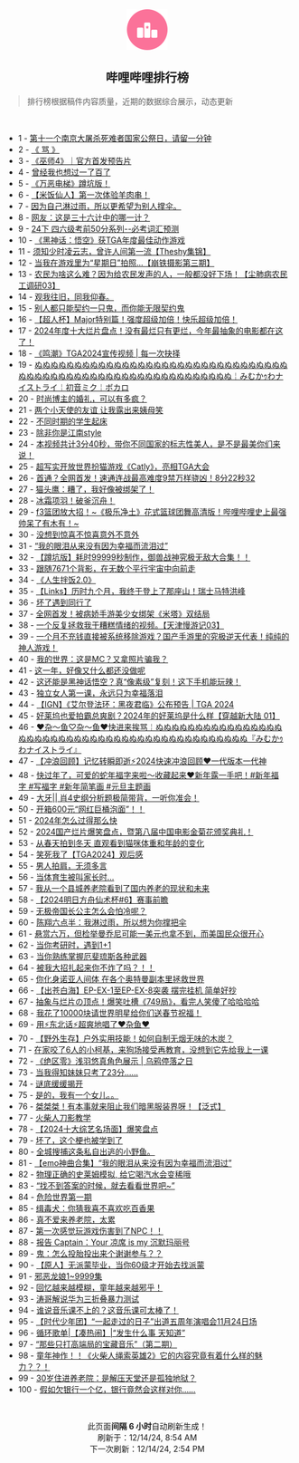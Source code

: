 <div align="center">
    <img src="./assets/icon_rank.png" alt="logo" />
    <h2>哔哩哔哩排行榜</h>
</div>

> 排行榜根据稿件内容质量，近期的数据综合展示，动态更新

<br />

<ul><li><span>1 - <a href=https://www.bilibili.com/BV14wqhYYEb3 target=_blank>第十一个南京大屠杀死难者国家公祭日，请留一分钟</a></span></li><li><span>2 - <a href=https://www.bilibili.com/BV1eZqiY8EiP target=_blank>《&nbsp;骂&nbsp;》</a></span></li><li><span>3 - <a href=https://www.bilibili.com/BV197qiYoEVn target=_blank>《巫师4》｜官方首发预告片</a></span></li><li><span>4 - <a href=https://www.bilibili.com/BV1CAqSYyEBK target=_blank>曾经我也想过一了百了</a></span></li><li><span>5 - <a href=https://www.bilibili.com/BV1rmqSYyEtH target=_blank>《万恶电梯》蹲坑版！</a></span></li><li><span>6 - <a href=https://www.bilibili.com/BV1SJqCYzEL7 target=_blank>【米饭仙人】第一次体验羊肉串！</a></span></li><li><span>7 - <a href=https://www.bilibili.com/BV161q3YaEGd target=_blank>因为自己淋过雨，所以更希望为别人撑伞。</a></span></li><li><span>8 - <a href=https://www.bilibili.com/BV1fSqmYvE5w target=_blank>网友：这是三十六计中的哪一计？</a></span></li><li><span>9 - <a href=https://www.bilibili.com/BV15yqDYiE2t target=_blank>24下&nbsp;四六级考前50分系列--必考词汇预测</a></span></li><li><span>10 - <a href=https://www.bilibili.com/BV1DgqqYHE4U target=_blank>《黑神话：悟空》获TGA年度最佳动作游戏</a></span></li><li><span>11 - <a href=https://www.bilibili.com/BV19rqUYfEen target=_blank>须知少时凌云志，曾许人间第一流【Theshy集锦】</a></span></li><li><span>12 - <a href=https://www.bilibili.com/BV1Gkq2YHENw target=_blank>当我在游戏里为“星期日”拍照...【崩铁摄影第三期】</a></span></li><li><span>13 - <a href=https://www.bilibili.com/BV1Mfq8YiEQb target=_blank>农民为啥这么难？因为给农民发声的人，一般都没好下场！【尘肺病农民工调研03】</a></span></li><li><span>14 - <a href=https://www.bilibili.com/BV1jdqmYhEFF target=_blank>观我往旧，同我仰春。</a></span></li><li><span>15 - <a href=https://www.bilibili.com/BV1Sqq6Y8EZ8 target=_blank>别人都只能契约一只鬼，而你能无限契约鬼</a></span></li><li><span>16 - <a href=https://www.bilibili.com/BV1X6q2YQEYn target=_blank>【超人杯】Major特别篇！强度超级加倍！快乐超级加倍！</a></span></li><li><span>17 - <a href=https://www.bilibili.com/BV1FPq1YbEpx target=_blank>2024年度十大烂片盘点！没有最烂只有更烂，今年最抽象的电影都在这了！</a></span></li><li><span>18 - <a href=https://www.bilibili.com/BV1p5qhYsEW6 target=_blank>《鸣潮》TGA2024宣传视频&nbsp;|&nbsp;每一次抉择</a></span></li><li><span>19 - <a href=https://www.bilibili.com/BV1Y9iZYUE6y target=_blank>ぬぬぬぬぬぬぬぬぬぬぬぬぬぬぬぬぬぬぬぬぬぬぬぬぬぬぬぬぬぬぬぬぬぬぬぬぬぬぬぬぬぬぬぬぬぬぬぬぬぬぬぬぬぬぬぬぬぬぬ￤みむかｩわナイストライ￤初音ミク￤ボカロ</a></span></li><li><span>20 - <a href=https://www.bilibili.com/BV119qyYNEdh target=_blank>时尚博主的婚礼，可以有多疯？</a></span></li><li><span>21 - <a href=https://www.bilibili.com/BV16cq1Y8EQM target=_blank>两个小天使的友谊&nbsp;让我露出来姨母笑</a></span></li><li><span>22 - <a href=https://www.bilibili.com/BV1f6q8YmEQt target=_blank>不同时期的学生起床</a></span></li><li><span>23 - <a href=https://www.bilibili.com/BV1aLqCYGE8L target=_blank>除非你是江南style</a></span></li><li><span>24 - <a href=https://www.bilibili.com/BV118q3YkEd1 target=_blank>本视频共计3分40秒，带你不同国家的标志性美人，是不是最美你们来说！</a></span></li><li><span>25 - <a href=https://www.bilibili.com/BV1XfqaYVEAA target=_blank>超写实开放世界扮猫游戏《Catly》，亮相TGA大会</a></span></li><li><span>26 - <a href=https://www.bilibili.com/BV1S1qyY6EqP target=_blank>首通？全网首发！速通连战最高难度9禁万样骁凶！8分22秒32</a></span></li><li><span>27 - <a href=https://www.bilibili.com/BV1fHqhYSED8 target=_blank>猫头鹰：糟了，我好像被绑架了！</a></span></li><li><span>28 - <a href=https://www.bilibili.com/BV1XWqSYcEd4 target=_blank>冰霜项羽！破釜沉舟！</a></span></li><li><span>29 - <a href=https://www.bilibili.com/BV1X2BRYCEPB target=_blank>f3篮团放大招！~《极乐净土》花式篮球团舞高清版！哔哩哔哩史上最强帅呆了有木有！~</a></span></li><li><span>30 - <a href=https://www.bilibili.com/BV1LdqmYhE15 target=_blank>没想到惊喜不惊喜意外不意外</a></span></li><li><span>31 - <a href=https://www.bilibili.com/BV1n5qhYsERk target=_blank>“我的眼泪从来没有因为幸福而流泪过”</a></span></li><li><span>32 - <a href=https://www.bilibili.com/BV1o7qKYLEbd target=_blank>【蹲坑版】耗时99999秒制作，御兽战神究极无敌大合集！！</a></span></li><li><span>33 - <a href=https://www.bilibili.com/BV1pzq3YiEqe target=_blank>跟随7671个背影，在无数个平行宇宙中向前走</a></span></li><li><span>34 - <a href=https://www.bilibili.com/BV1VGqXYKE6x target=_blank>《人生拌饭2.0》</a></span></li><li><span>35 - <a href=https://www.bilibili.com/BV13qqkYuEGo target=_blank>【Links】历时九个月，我终于登上了那座山！瑞士马特洪峰</a></span></li><li><span>36 - <a href=https://www.bilibili.com/BV1R5q1YDEsd target=_blank>坏了遇到同行了</a></span></li><li><span>37 - <a href=https://www.bilibili.com/BV1aWirYNEpm target=_blank>全网首发！被病娇手游美少女绑架《米塔》双结局</a></span></li><li><span>38 - <a href=https://www.bilibili.com/BV1CKqSYkEhn target=_blank>一个反复拯救我于糟糕情绪的视频。【天津慢游记03】</a></span></li><li><span>39 - <a href=https://www.bilibili.com/BV1iMq3YoEvH target=_blank>一个月不充钱直接被系统移除游戏？国产手游里的究极逆天代表！纯纯的神人游戏！</a></span></li><li><span>40 - <a href=https://www.bilibili.com/BV1Bfq6YLEdZ target=_blank>我的世界：这是MC？又拿照片骗我？</a></span></li><li><span>41 - <a href=https://www.bilibili.com/BV1g1q2YJEDJ target=_blank>这一年，好像又什么都还没做呢</a></span></li><li><span>42 - <a href=https://www.bilibili.com/BV1khq8Y9ErT target=_blank>这还能是黑神话悟空？真“像素级”复刻！这下手机能玩辣！</a></span></li><li><span>43 - <a href=https://www.bilibili.com/BV1AAqSY1Ejj target=_blank>独立女人第一课，永远只为幸福落泪</a></span></li><li><span>44 - <a href=https://www.bilibili.com/BV1o5qBYqE6v target=_blank>【IGN】《艾尔登法环：黑夜君临》公布预告&nbsp;|&nbsp;TGA&nbsp;2024</a></span></li><li><span>45 - <a href=https://www.bilibili.com/BV1KcqQYREUz target=_blank>好莱坞也爱拍霸总爽剧？2024年的好莱坞是什么样【穿越新大陆&nbsp;01】</a></span></li><li><span>46 - <a href=https://www.bilibili.com/BV1gKqUY9E4L target=_blank>❤杂～鱼♡杂～鱼❤快进来挨骂￤ぬぬぬぬぬぬぬぬぬぬぬぬぬぬぬぬぬぬぬぬぬぬぬぬぬぬぬぬぬぬぬぬぬぬぬぬぬぬぬぬぬぬぬぬぬ『みむかｩわナイストライ』</a></span></li><li><span>47 - <a href=https://www.bilibili.com/BV1yMqhYbEvU target=_blank>【冲浪回顾】记忆转瞬即逝⚡2024快速冲浪回顾❤一代版本一代神</a></span></li><li><span>48 - <a href=https://www.bilibili.com/BV13tqSYbEUB target=_blank>快过年了，可爱的蛇年福字来啦～收藏起来❤️新年露一手吧！#新年福字&nbsp;#写福字&nbsp;#新年简笔画&nbsp;#元旦主题画</a></span></li><li><span>49 - <a href=https://www.bilibili.com/BV1FtqUYzEBX target=_blank>大牙||&nbsp;肖4史纲分析题极简带背，一听你准会！</a></span></li><li><span>50 - <a href=https://www.bilibili.com/BV1daqGYFEWM target=_blank>开箱600元“网红巨桶泡面”！！</a></span></li><li><span>51 - <a href=https://www.bilibili.com/BV1xSqhYhEH9 target=_blank>2024年怎么过得那么快</a></span></li><li><span>52 - <a href=https://www.bilibili.com/BV1ViqGYtEBZ target=_blank>2024国产烂片爆笑盘点，暨第八届中国电影金菊花颁奖典礼！</a></span></li><li><span>53 - <a href=https://www.bilibili.com/BV19GqCY5ESL target=_blank>从春天拍到冬天&nbsp;直观看到猫咪体重和年龄的变化</a></span></li><li><span>54 - <a href=https://www.bilibili.com/BV1DTqqYWEQq target=_blank>笑死我了【TGA2024】观后感</a></span></li><li><span>55 - <a href=https://www.bilibili.com/BV1MKqgYgE51 target=_blank>男人拍肩，无须多言</a></span></li><li><span>56 - <a href=https://www.bilibili.com/BV1CgqQYmEpa target=_blank>当体育生被叫家长时...</a></span></li><li><span>57 - <a href=https://www.bilibili.com/BV12FqSY2Ebn target=_blank>我从一个县城养老院看到了国内养老的现状和未来</a></span></li><li><span>58 - <a href=https://www.bilibili.com/BV1enqSYAEdT target=_blank>【2024明日方舟仙术杯#6】赛事前瞻</a></span></li><li><span>59 - <a href=https://www.bilibili.com/BV1iHqSYaE3H target=_blank>无极帝国长公主怎么会怕冷呢？</a></span></li><li><span>60 - <a href=https://www.bilibili.com/BV1uXqUYpEeW target=_blank>陈翔六点半：我淋过雨，所以想为你撑把伞</a></span></li><li><span>61 - <a href=https://www.bilibili.com/BV1tAqYY6Erv target=_blank>悬赏六万，但检举曼乔尼可能一美元也拿不到，而美国民众很开心</a></span></li><li><span>62 - <a href=https://www.bilibili.com/BV1Xtq6YiE6N target=_blank>当你考研时，遇到1+1</a></span></li><li><span>63 - <a href=https://www.bilibili.com/BV1LHqSYYEwx target=_blank>当你熟练掌握厄斐琉斯各种武器</a></span></li><li><span>64 - <a href=https://www.bilibili.com/BV1qLqmYZEMM target=_blank>被我大招扎起来你不炸了吗？！！</a></span></li><li><span>65 - <a href=https://www.bilibili.com/BV1puq6YSEna target=_blank>你化身诺亚人间体&nbsp;在各个奥特曼副本里拯救世界</a></span></li><li><span>66 - <a href=https://www.bilibili.com/BV1mWq8YbET9 target=_blank>【出苍白海】EP-EX-1至EP-EX-8突袭&nbsp;摆完挂机&nbsp;简单好抄</a></span></li><li><span>67 - <a href=https://www.bilibili.com/BV1bEqrYaEJj target=_blank>抽象与烂片の顶点！爆笑吐槽《749局》，看完人笑傻了哈哈哈哈</a></span></li><li><span>68 - <a href=https://www.bilibili.com/BV1wEqyYFEvq target=_blank>我花了10000块请世界明星给你们送春节祝福！</a></span></li><li><span>69 - <a href=https://www.bilibili.com/BV14ZqDYoEfF target=_blank>用⚡东北话⚡超爽地唱了♥杂鱼♥</a></span></li><li><span>70 - <a href=https://www.bilibili.com/BV1PwqSYjEQv target=_blank>【野外生存】户外实用技能！如何自制无烟无味的木炭？</a></span></li><li><span>71 - <a href=https://www.bilibili.com/BV1aWqmYpEpA target=_blank>在家咬了6人的小柯基，来狗场接受再教育，没想到它先给我上一课</a></span></li><li><span>72 - <a href=https://www.bilibili.com/BV1ZEqKYyEkT target=_blank>《绝区零》浅羽悠真角色展示&nbsp;|&nbsp;乌鸦停落之日</a></span></li><li><span>73 - <a href=https://www.bilibili.com/BV183qqYDEFB target=_blank>当我得知妹妹只考了23分……</a></span></li><li><span>74 - <a href=https://www.bilibili.com/BV1tcqhYPEyj target=_blank>谜底缓缓揭开</a></span></li><li><span>75 - <a href=https://www.bilibili.com/BV14qqSYHEaK target=_blank>是的，我有一个女儿。。</a></span></li><li><span>76 - <a href=https://www.bilibili.com/BV18pq1YLEQC target=_blank>桀桀桀！有本事就来阻止我们暗黑服装界呀！【泛式】</a></span></li><li><span>77 - <a href=https://www.bilibili.com/BV1XLqCYGEci target=_blank>火柴人刀影教学</a></span></li><li><span>78 - <a href=https://www.bilibili.com/BV1ofqbY1Erk target=_blank>【2024十大综艺名场面】爆笑盘点</a></span></li><li><span>79 - <a href=https://www.bilibili.com/BV1mfqUY7EPu target=_blank>坏了，这个梗也被学到了</a></span></li><li><span>80 - <a href=https://www.bilibili.com/BV1TEqDYWESN target=_blank>全城搜捕这条私自出逃的小野鱼。</a></span></li><li><span>81 - <a href=https://www.bilibili.com/BV1Cfq2YzEUu target=_blank>【emo神曲合集】“我的眼泪从来没有因为幸福而流泪过”</a></span></li><li><span>82 - <a href=https://www.bilibili.com/BV19pqPYPEUm target=_blank>物理正确的史莱姆模拟,&nbsp;给它喝汽水会变稀哦</a></span></li><li><span>83 - <a href=https://www.bilibili.com/BV1e5q1YDEBx target=_blank>“找不到答案的时候，就去看看世界吧~”</a></span></li><li><span>84 - <a href=https://www.bilibili.com/BV1bvqSYXEX3 target=_blank>危险世界第一期</a></span></li><li><span>85 - <a href=https://www.bilibili.com/BV16uqSY6ESH target=_blank>缉毒犬：你猜我喜不喜欢吃百香果</a></span></li><li><span>86 - <a href=https://www.bilibili.com/BV1J4qAYkE7Z target=_blank>真不爱来养老院，太累</a></span></li><li><span>87 - <a href=https://www.bilibili.com/BV1NEqUY1EYF target=_blank>第一次感觉玩游戏伤害到了NPC！！</a></span></li><li><span>88 - <a href=https://www.bilibili.com/BV1YUq8YGEvS target=_blank>报告&nbsp;Captain：Your&nbsp;凉席&nbsp;is&nbsp;my&nbsp;沉默玛丽号</a></span></li><li><span>89 - <a href=https://www.bilibili.com/BV1uuqUYQEQk target=_blank>鬼：怎么投胎投出来个谢谢参与？？</a></span></li><li><span>90 - <a href=https://www.bilibili.com/BV1obqyYHEz9 target=_blank>【原人】无派蒙毕业，当你60级才开始去找派蒙</a></span></li><li><span>91 - <a href=https://www.bilibili.com/BV1PVqHYNEAE target=_blank>邪恶龙娘1~9999集</a></span></li><li><span>92 - <a href=https://www.bilibili.com/BV1oPq8YGEtz target=_blank>回忆越来越模糊，童年越来越邪乎！</a></span></li><li><span>93 - <a href=https://www.bilibili.com/BV1mCq6YxEMP target=_blank>涛哥解说华为三折叠暴力测试</a></span></li><li><span>94 - <a href=https://www.bilibili.com/BV1TRq2YVE1q target=_blank>谁说音乐课不上的？这音乐课可太棒了！</a></span></li><li><span>95 - <a href=https://www.bilibili.com/BV1Bmq3YcEvQ target=_blank>【时代少年团】“一起走过的日子”出道五周年演唱会11月24日场</a></span></li><li><span>96 - <a href=https://www.bilibili.com/BV1CAqSYyEZN target=_blank>循环歌单|【凑热闹】|“发生什么事&nbsp;天知道”</a></span></li><li><span>97 - <a href=https://www.bilibili.com/BV1qaqcYhEMC target=_blank>“那些只打高端局的宝藏音乐”（第二期）</a></span></li><li><span>98 - <a href=https://www.bilibili.com/BV12UqyYBEBs target=_blank>童年神作！！《火柴人绳索英雄2》它的内容究竟有着什么样的魅力？？！</a></span></li><li><span>99 - <a href=https://www.bilibili.com/BV1qHqQYgE7d target=_blank>30岁住进养老院：是解压天堂还是孤独地狱？</a></span></li><li><span>100 - <a href=https://www.bilibili.com/BV1SLqrYeEdf target=_blank>假如欠银行一个亿，银行竟然会这样对你……</a></span></li></ul>

<br />

<p align=center>此页面<strong>间隔 6 小时</strong>自动刷新生成！<br>刷新于：12/14/24, 8:54 AM<br>下一次刷新：12/14/24, 2:54 PM</p>
